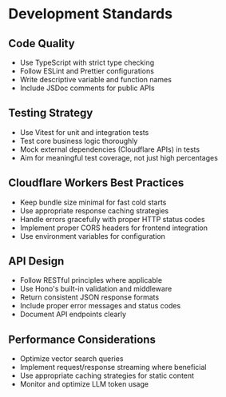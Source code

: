 # Development Standards

## Code Quality
- Use TypeScript with strict type checking
- Follow ESLint and Prettier configurations
- Write descriptive variable and function names
- Include JSDoc comments for public APIs

## Testing Strategy
- Use Vitest for unit and integration tests
- Test core business logic thoroughly
- Mock external dependencies (Cloudflare APIs) in tests
- Aim for meaningful test coverage, not just high percentages

## Cloudflare Workers Best Practices
- Keep bundle size minimal for fast cold starts
- Use appropriate response caching strategies
- Handle errors gracefully with proper HTTP status codes
- Implement proper CORS headers for frontend integration
- Use environment variables for configuration

## API Design
- Follow RESTful principles where applicable
- Use Hono's built-in validation and middleware
- Return consistent JSON response formats
- Include proper error messages and status codes
- Document API endpoints clearly

## Performance Considerations
- Optimize vector search queries
- Implement request/response streaming where beneficial
- Use appropriate caching strategies for static content
- Monitor and optimize LLM token usage